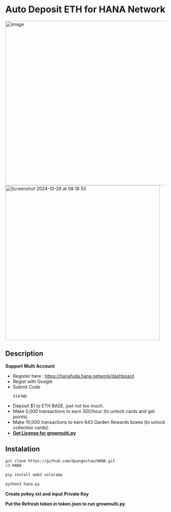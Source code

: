 # Auto Deposit ETH for HANA Network

<img width="513" alt="image" src="https://github.com/user-attachments/assets/6f263d6e-5449-4876-a2d4-b269f04611f6">
<img width="484" alt="Screenshot 2024-10-26 at 08 18 50" src="https://github.com/user-attachments/assets/b4de1819-20a7-48f2-861e-9b9e2d7532b8">

## Description 
**Support Multi Account**
- Register here : https://hanafuda.hana.network/dashboard
- Regist with Google
- Submit Code
  ```
  5147WQ
  ```
- Deposit $1 to ETH BASE, just not too much.
- Make 5,000 transactions to earn 300/hour (to unlock cards and get points).
- Make 10,000 transactions to earn 643 Garden Rewards boxes (to unlock collection cards).
- [**Get License for growmulti.py**](https://t.me/Laporan_Sayang_bot)

## Instalation
```bash
git clone https://github.com/dpangestuw/HANA.git
cd HANA
```
```bash
pip install web3 colorama
```
```bash
python3 hana.py
```
**Create pvkey.txt and input Private Key**

**Put the Refresh token in token.json to run growmulti.py**
